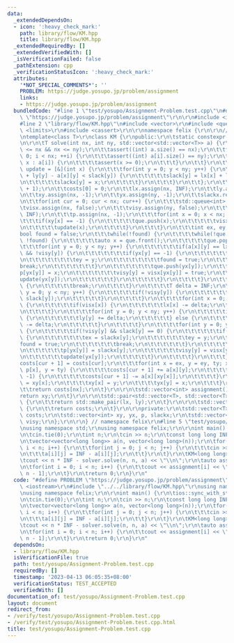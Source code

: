 ```yaml
---
data:
  _extendedDependsOn:
  - icon: ':heavy_check_mark:'
    path: library/flow/KM.hpp
    title: library/flow/KM.hpp
  _extendedRequiredBy: []
  _extendedVerifiedWith: []
  _isVerificationFailed: false
  _pathExtension: cpp
  _verificationStatusIcon: ':heavy_check_mark:'
  attributes:
    '*NOT_SPECIAL_COMMENTS*': ''
    PROBLEM: https://judge.yosupo.jp/problem/assignment
    links:
    - https://judge.yosupo.jp/problem/assignment
  bundledCode: "#line 1 \"test/yosupo/Assignment-Problem.test.cpp\"\n#define PROBLEM\
    \ \"https://judge.yosupo.jp/problem/assignment\"\r\n\r\n#include <iostream>\r\n\
    #line 2 \"library/flow/KM.hpp\"\n#include <vector>\r\n#include <queue>\r\n#include\
    \ <limits>\r\n#include <cassert>\r\n\r\nnamespace felix {\r\n\r\n// https://atcoder.jp/contests/abc247/submissions/30867023\r\
    \ntemplate<class T>\r\nclass KM {\r\npublic:\r\n\tstatic constexpr T INF = std::numeric_limits<T>::max();\r\
    \n\r\n\tT solve(int nx, int ny, std::vector<std::vector<T>> a) {\r\n\t\tassert(0\
    \ <= nx && nx <= ny);\r\n\t\tassert((int) a.size() == nx);\r\n\t\tfor(int i =\
    \ 0; i < nx; ++i) {\r\n\t\t\tassert((int) a[i].size() == ny);\r\n\t\t\tfor(auto\
    \ x : a[i]) {\r\n\t\t\t\tassert(x >= 0);\r\n\t\t\t}\r\n\t\t}\r\n\t\t\r\n\t\tauto\
    \ update = [&](int x) {\r\n\t\t\tfor(int y = 0; y < ny; y++) {\r\n\t\t\t\tif(lx[x]\
    \ + ly[y] - a[x][y] < slack[y]) {\r\n\t\t\t\t\tslack[y] = lx[x] + ly[y] - a[x][y];\r\
    \n\t\t\t\t\tslackx[y] = x;\r\n\t\t\t\t}\r\n\t\t\t}\r\n\t\t};\r\n\t\t\r\n\t\tcosts.resize(nx\
    \ + 1);\r\n\t\tcosts[0] = 0;\r\n\t\tlx.assign(nx, INF);\r\n\t\tly.assign(ny, 0);\r\
    \n\t\txy.assign(nx, -1);\r\n\t\tyx.assign(ny, -1);\r\n\t\tslackx.resize(ny);\r\
    \n\t\tfor(int cur = 0; cur < nx; cur++) {\r\n\t\t\tstd::queue<int> que;\r\n\t\t\
    \tvisx.assign(nx, false);\r\n\t\t\tvisy.assign(ny, false);\r\n\t\t\tslack.assign(ny,\
    \ INF);\r\n\t\t\tp.assign(nx, -1);\r\n\t\t\tfor(int x = 0; x < nx; x++) {\r\n\t\
    \t\t\tif(xy[x] == -1) {\r\n\t\t\t\t\tque.push(x);\r\n\t\t\t\t\tvisx[x] = true;\r\
    \n\t\t\t\t\tupdate(x);\r\n\t\t\t\t}\r\n\t\t\t}\r\n\t\t\tint ex, ey;\r\n\t\t\t\
    bool found = false;\r\n\t\t\twhile(!found) {\r\n\t\t\t\twhile(!que.empty() &&\
    \ !found) {\r\n\t\t\t\t\tauto x = que.front();\r\n\t\t\t\t\tque.pop();\r\n\t\t\
    \t\t\tfor(int y = 0; y < ny; y++) {\r\n\t\t\t\t\t\tif(a[x][y] == lx[x] + ly[y]\
    \ && !visy[y]) {\r\n\t\t\t\t\t\t\tif(yx[y] == -1) {\r\n\t\t\t\t\t\t\t\tex = x;\r\
    \n\t\t\t\t\t\t\t\tey = y;\r\n\t\t\t\t\t\t\t\tfound = true;\r\n\t\t\t\t\t\t\t\t\
    break;\r\n\t\t\t\t\t\t\t}\r\n\t\t\t\t\t\t\tque.push(yx[y]);\r\n\t\t\t\t\t\t\t\
    p[yx[y]] = x;\r\n\t\t\t\t\t\t\tvisy[y] = visx[yx[y]] = true;\r\n\t\t\t\t\t\t\t\
    update(yx[y]);\r\n\t\t\t\t\t\t}\r\n\t\t\t\t\t}\r\n\t\t\t\t}\r\n\t\t\t\tif(found)\
    \ {\r\n\t\t\t\t\tbreak;\r\n\t\t\t\t}\r\n\t\t\t\tT delta = INF;\r\n\t\t\t\tfor(int\
    \ y = 0; y < ny; y++) {\r\n\t\t\t\t\tif(!visy[y]) {\r\n\t\t\t\t\t\tdelta = std::min(delta,\
    \ slack[y]);\r\n\t\t\t\t\t}\r\n\t\t\t\t}\r\n\t\t\t\tfor(int x = 0; x < nx; x++)\
    \ {\r\n\t\t\t\t\tif(visx[x]) {\r\n\t\t\t\t\t\tlx[x] -= delta;\r\n\t\t\t\t\t}\r\
    \n\t\t\t\t}\r\n\t\t\t\tfor(int y = 0; y < ny; y++) {\r\n\t\t\t\t\tif(visy[y])\
    \ {\r\n\t\t\t\t\t\tly[y] += delta;\r\n\t\t\t\t\t} else {\r\n\t\t\t\t\t\tslack[y]\
    \ -= delta;\r\n\t\t\t\t\t}\r\n\t\t\t\t}\r\n\t\t\t\tfor(int y = 0; y < ny; y++)\
    \ {\r\n\t\t\t\t\tif(!visy[y] && slack[y] == 0) {\r\n\t\t\t\t\t\tif(yx[y] == -1)\
    \ {\r\n\t\t\t\t\t\t\tex = slackx[y];\r\n\t\t\t\t\t\t\tey = y;\r\n\t\t\t\t\t\t\t\
    found = true;\r\n\t\t\t\t\t\t\tbreak;\r\n\t\t\t\t\t\t}\r\n\t\t\t\t\t\tque.push(yx[y]);\r\
    \n\t\t\t\t\t\tp[yx[y]] = slackx[y];\r\n\t\t\t\t\t\tvisy[y] = visx[yx[y]] = true;\r\
    \n\t\t\t\t\t\tupdate(yx[y]);\r\n\t\t\t\t\t}\r\n\t\t\t\t}\r\n\t\t\t}\r\n\t\t\t\
    costs[cur + 1] = costs[cur];\r\n\t\t\tfor(int x = ex, y = ey, ty; x != -1; x =\
    \ p[x], y = ty) {\r\n\t\t\t\tcosts[cur + 1] += a[x][y];\r\n\t\t\t\tif(xy[x] !=\
    \ -1) {\r\n\t\t\t\t\tcosts[cur + 1] -= a[x][xy[x]];\r\n\t\t\t\t}\r\n\t\t\t\tty\
    \ = xy[x];\r\n\t\t\t\txy[x] = y;\r\n\t\t\t\tyx[y] = x;\r\n\t\t\t}\r\n\t\t}\r\n\
    \t\treturn costs[nx];\r\n\t}\r\n\r\n\tstd::vector<int> assignment() {\r\n\t\t\
    return xy;\r\n\t}\r\n\r\n\tstd::pair<std::vector<T>, std::vector<T>> labels()\
    \ {\r\n\t\treturn std::make_pair(lx, ly);\r\n\t}\r\n\r\n\tstd::vector<T> weights()\
    \ {\r\n\t\treturn costs;\r\n\t}\r\n\r\nprivate:\r\n\tstd::vector<T> lx, ly, slack,\
    \ costs;\r\n\tstd::vector<int> xy, yx, p, slackx;\r\n\tstd::vector<bool> visx,\
    \ visy;\r\n};\r\n\r\n} // namespace felix\r\n#line 5 \"test/yosupo/Assignment-Problem.test.cpp\"\
    \nusing namespace std;\r\nusing namespace felix;\r\n\r\nint main() {\r\n\tios::sync_with_stdio(false);\r\
    \n\tcin.tie(0);\r\n\tint n;\r\n\tcin >> n;\r\n\tconst long long INF = 1e12L;\r\
    \n\tvector<vector<long long>> a(n, vector<long long>(n));\r\n\tfor(int i = 0;\
    \ i < n; i++) {\r\n\t\tfor(int j = 0; j < n; j++) {\r\n\t\t\tcin >> a[i][j];\r\
    \n\t\t\ta[i][j] = INF - a[i][j];\r\n\t\t}\r\n\t}\r\n\tKM<long long> solver;\r\n\
    \tcout << n * INF - solver.solve(n, n, a) << \"\\n\";\r\n\tauto assignment = solver.assignment();\r\
    \n\tfor(int i = 0; i < n; i++) {\r\n\t\tcout << assignment[i] << \" \\n\"[i ==\
    \ n - 1];\r\n\t}\r\n\treturn 0;\r\n}\r\n"
  code: "#define PROBLEM \"https://judge.yosupo.jp/problem/assignment\"\r\n\r\n#include\
    \ <iostream>\r\n#include \"../../library/flow/KM.hpp\"\r\nusing namespace std;\r\
    \nusing namespace felix;\r\n\r\nint main() {\r\n\tios::sync_with_stdio(false);\r\
    \n\tcin.tie(0);\r\n\tint n;\r\n\tcin >> n;\r\n\tconst long long INF = 1e12L;\r\
    \n\tvector<vector<long long>> a(n, vector<long long>(n));\r\n\tfor(int i = 0;\
    \ i < n; i++) {\r\n\t\tfor(int j = 0; j < n; j++) {\r\n\t\t\tcin >> a[i][j];\r\
    \n\t\t\ta[i][j] = INF - a[i][j];\r\n\t\t}\r\n\t}\r\n\tKM<long long> solver;\r\n\
    \tcout << n * INF - solver.solve(n, n, a) << \"\\n\";\r\n\tauto assignment = solver.assignment();\r\
    \n\tfor(int i = 0; i < n; i++) {\r\n\t\tcout << assignment[i] << \" \\n\"[i ==\
    \ n - 1];\r\n\t}\r\n\treturn 0;\r\n}\r\n"
  dependsOn:
  - library/flow/KM.hpp
  isVerificationFile: true
  path: test/yosupo/Assignment-Problem.test.cpp
  requiredBy: []
  timestamp: '2023-04-13 06:05:35+08:00'
  verificationStatus: TEST_ACCEPTED
  verifiedWith: []
documentation_of: test/yosupo/Assignment-Problem.test.cpp
layout: document
redirect_from:
- /verify/test/yosupo/Assignment-Problem.test.cpp
- /verify/test/yosupo/Assignment-Problem.test.cpp.html
title: test/yosupo/Assignment-Problem.test.cpp
---
```

